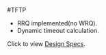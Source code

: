 #TFTP

- RRQ implemented(no WRQ).
- Dynamic timeout calculation.

Click to view [Design Specs](/Design_specs.pdf).
